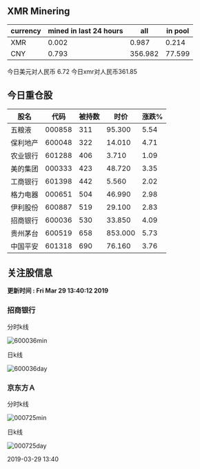 ## XMR Minering

|currency|mined in last 24 hours|all|in pool|
|---|---|---|---|
|XMR|0.002|0.987|0.214|
|CNY|0.793|356.982|77.599|

今日美元对人民币 6.72	今日xmr对人民币361.85


## 今日重仓股 

|股名|代码|被持数|时价|涨跌%|
|---|---|---|---|---|
|五粮液|000858|311|95.300|5.54|
|保利地产|600048|322|14.010|4.71|
|农业银行|601288|406|3.710|1.09|
|美的集团|000333|423|48.720|3.35|
|工商银行|601398|442|5.560|2.02|
|格力电器|000651|504|46.990|2.98|
|伊利股份|600887|519|29.100|2.83|
|招商银行|600036|530|33.850|4.09|
|贵州茅台|600519|658|853.000|5.73|
|中国平安|601318|690|76.160|3.76|

## 关注股信息
**更新时间 : Fri Mar 29 13:40:12 2019**
### 招商银行 
分时k线

![600036min](http://image.sinajs.cn/newchart/min/n/sh600036.gif)

日k线

![600036day](http://image.sinajs.cn/newchart/daily/n/sh600036.gif)

### 京东方Ａ 
分时k线

![000725min](http://image.sinajs.cn/newchart/min/n/sz000725.gif)

日k线

![000725day](http://image.sinajs.cn/newchart/daily/n/sz000725.gif)

2019-03-29 13:40